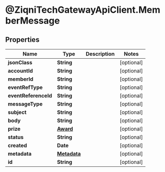 # @ZiqniTechGatewayApiClient.MemberMessage

## Properties

Name | Type | Description | Notes
------------ | ------------- | ------------- | -------------
**jsonClass** | **String** |  | [optional] 
**accountId** | **String** |  | [optional] 
**memberId** | **String** |  | [optional] 
**eventRefType** | **String** |  | [optional] 
**eventReferenceId** | **String** |  | [optional] 
**messageType** | **String** |  | [optional] 
**subject** | **String** |  | [optional] 
**body** | **String** |  | [optional] 
**prize** | [**Award**](Award.md) |  | [optional] 
**status** | **String** |  | [optional] 
**created** | **Date** |  | [optional] 
**metadata** | [**Metadata**](Metadata.md) |  | [optional] 
**id** | **String** |  | [optional] 


